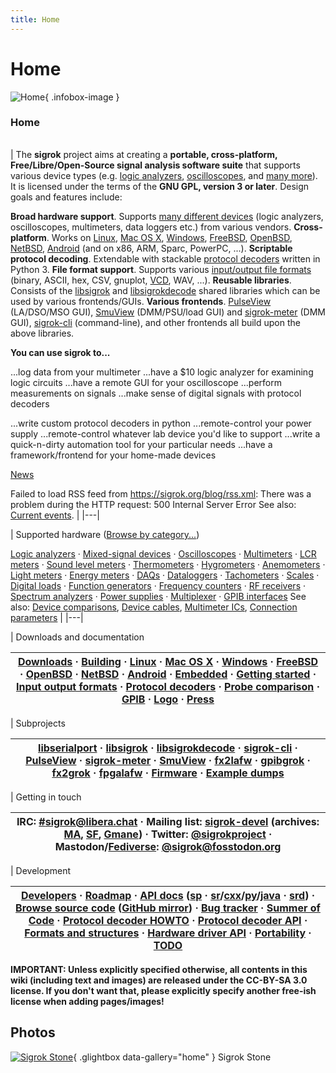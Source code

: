 ```yaml
---
title: Home
---
```


# Home

<div class="infobox" markdown>

![Home](./img/Sigrok_stone.png){ .infobox-image }

### Home

| | |
|---|---|

</div>

| The **sigrok** project aims at creating a **portable, cross-platform, Free/Libre/Open-Source signal analysis software suite** that supports various device types (e.g. [logic analyzers](https://sigrok.org/wiki/Supported_hardware#Logic_analyzers), [oscilloscopes](https://sigrok.org/wiki/Supported_hardware#Oscilloscopes), and [many more](https://sigrok.org/wiki/Supported_hardware)).
It is licensed under the terms of the **GNU GPL, version 3 or later**. Design goals and features include:

**Broad hardware support**. Supports [many different devices](https://sigrok.org/wiki/Supported_hardware) (logic analyzers, oscilloscopes, multimeters, data loggers etc.) from various vendors.
**Cross-platform**. Works on [Linux](https://sigrok.org/wiki/Linux), [Mac OS X](https://sigrok.org/wiki/Mac_OS_X), [Windows](https://sigrok.org/wiki/Windows), [FreeBSD](https://sigrok.org/wiki/FreeBSD), [OpenBSD](https://sigrok.org/wiki/OpenBSD), [NetBSD](https://sigrok.org/wiki/NetBSD), [Android](https://sigrok.org/wiki/Android) (and on x86, ARM, Sparc, PowerPC, ...).
**Scriptable protocol decoding**. Extendable with stackable [protocol decoders](https://sigrok.org/wiki/Protocol_decoders) written in Python 3.
**File format support**. Supports various [input/output file formats](https://sigrok.org/wiki/Input_output_formats) (binary, ASCII, hex, CSV, gnuplot, [VCD](http://en.wikipedia.org/wiki/Value_change_dump), WAV, ...).
**Reusable libraries**. Consists of the [libsigrok](https://sigrok.org/wiki/Libsigrok) and [libsigrokdecode](https://sigrok.org/wiki/Libsigrokdecode) shared libraries which can be used by various frontends/GUIs.
**Various frontends**. [PulseView](https://sigrok.org/wiki/PulseView) (LA/DSO/MSO GUI), [SmuView](https://sigrok.org/wiki/SmuView) (DMM/PSU/load GUI) and [sigrok-meter](https://sigrok.org/wiki/Sigrok-meter) (DMM GUI), [sigrok-cli](https://sigrok.org/wiki/Sigrok-cli) (command-line), and other frontends all build upon the above libraries.

**You can use sigrok to...**

...log data from your multimeter
...have a $10 logic analyzer for examining logic circuits
...have a remote GUI for your oscilloscope
...perform measurements on signals
...make sense of digital signals with protocol decoders

...write custom protocol decoders in python
...remote-control your power supply
...remote-control whatever lab device you'd like to support
...write a quick-n-dirty automation tool for your particular needs
...have a framework/frontend for your home-made devices

[](./img/Sigrok_stone.png) [News](//sigrok.org/blog)

Failed to load RSS feed from https://sigrok.org/blog/rss.xml: There was a problem during the HTTP request: 500 Internal Server Error
See also: [Current events](https://sigrok.org/wiki/Current_events). |
|---|

| [](./img/Sigrok_stone.png) Supported hardware ([Browse by category...](https://sigrok.org/wiki/Category:Device))

[Logic analyzers](https://sigrok.org/wiki/Supported_hardware#Logic_analyzers) &#183; [Mixed-signal devices](https://sigrok.org/wiki/Supported_hardware#Mixed-signal_devices) &#183; [Oscilloscopes](https://sigrok.org/wiki/Supported_hardware#Oscilloscopes) &#183; [Multimeters](https://sigrok.org/wiki/Supported_hardware#Multimeters) &#183; [LCR meters](https://sigrok.org/wiki/Supported_hardware#LCR_meters) &#183; [Sound level meters](https://sigrok.org/wiki/Supported_hardware#Sound_level_meters) &#183; [Thermometers](https://sigrok.org/wiki/Supported_hardware#Thermometers) &#183; [Hygrometers](https://sigrok.org/wiki/Supported_hardware#Hygrometers) &#183; [Anemometers](https://sigrok.org/wiki/Supported_hardware#Anemometers) &#183; [Light meters](https://sigrok.org/wiki/Supported_hardware#Light_meters) &#183; [Energy meters](https://sigrok.org/wiki/Supported_hardware#Energy_meters) &#183; [DAQs](https://sigrok.org/wiki/Supported_hardware#DAQs) &#183; [Dataloggers](https://sigrok.org/wiki/Supported_hardware#Dataloggers) &#183; [Tachometers](https://sigrok.org/wiki/Supported_hardware#Tachometers) &#183; [Scales](https://sigrok.org/wiki/Supported_hardware#Scales) &#183; [Digital loads](https://sigrok.org/wiki/Supported_hardware#Digital_loads) &#183; [Function generators](https://sigrok.org/wiki/Supported_hardware#Function_generators) &#183; [Frequency counters](https://sigrok.org/wiki/Supported_hardware#Frequency_counters) &#183; [RF receivers](https://sigrok.org/wiki/Supported_hardware#RF_receivers) &#183; [Spectrum analyzers](https://sigrok.org/wiki/Supported_hardware#Spectrum_analyzers) &#183; [Power supplies](https://sigrok.org/wiki/Supported_hardware#Power_supplies) &#183; [Multiplexer](https://sigrok.org/wiki/Supported_hardware#Multiplexer_.2F_Relay_actuators) &#183; [GPIB interfaces](https://sigrok.org/wiki/Supported_hardware#GPIB_interfaces)
See also: [Device comparisons](https://sigrok.org/wiki/Category:Device_comparison), [Device cables](https://sigrok.org/wiki/Device_cables), [Multimeter ICs](https://sigrok.org/wiki/Multimeter_ICs), [Connection parameters](https://sigrok.org/wiki/Connection_parameters) |
|---|

| [](./img/Sigrok_stone.png) Downloads and documentation

[Downloads](https://sigrok.org/wiki/Downloads) &#183; [Building](https://sigrok.org/wiki/Building) &#183; [Linux](https://sigrok.org/wiki/Linux) &#183; [Mac OS X](https://sigrok.org/wiki/Mac_OS_X) &#183; [Windows](https://sigrok.org/wiki/Windows) &#183; [FreeBSD](https://sigrok.org/wiki/FreeBSD) &#183; [OpenBSD](https://sigrok.org/wiki/OpenBSD) &#183; [NetBSD](https://sigrok.org/wiki/NetBSD) &#183; [Android](https://sigrok.org/wiki/Android) &#183; [Embedded](https://sigrok.org/wiki/Embedded) &#183; [Getting started](https://sigrok.org/wiki/Getting_started) &#183; [Input output formats](https://sigrok.org/wiki/Input_output_formats) &#183; [Protocol decoders](https://sigrok.org/wiki/Protocol_decoders) &#183; [Probe comparison](https://sigrok.org/wiki/Probe_comparison) &#183; [GPIB](https://sigrok.org/wiki/GPIB) &#183; [Logo](https://sigrok.org/wiki/Logo) &#183; [Press](https://sigrok.org/wiki/Press) |
|---|

| [](./img/Sigrok_stone.png) Subprojects

[libserialport](https://sigrok.org/wiki/Libserialport) &#183; [libsigrok](https://sigrok.org/wiki/Libsigrok) &#183; [libsigrokdecode](https://sigrok.org/wiki/Libsigrokdecode) &#183; [sigrok-cli](https://sigrok.org/wiki/Sigrok-cli) &#183; [PulseView](https://sigrok.org/wiki/PulseView) &#183; [sigrok-meter](https://sigrok.org/wiki/Sigrok-meter)  &#183; [SmuView](https://sigrok.org/wiki/SmuView) &#183; [fx2lafw](https://sigrok.org/wiki/Fx2lafw) &#183; [gpibgrok](https://sigrok.org/wiki/Gpibgrok) &#183; [fx2grok](https://sigrok.org/wiki/Fx2grok) &#183; [fpgalafw](https://sigrok.org/wiki/Fpgalafw) &#183; [Firmware](https://sigrok.org/wiki/Firmware) &#183; [Example dumps](https://sigrok.org/wiki/Example_dumps) |
|---|

| [](./img/Sigrok_stone.png) Getting in touch

IRC: [#sigrok@libera.chat](https://web.libera.chat/#sigrok) &#183; Mailing list: [sigrok-devel](https://lists.sourceforge.net/lists/listinfo/sigrok-devel) (archives: [MA](https://www.mail-archive.com/sigrok-devel@lists.sourceforge.net/), [SF](https://sourceforge.net/p/sigrok/mailman/sigrok-devel/), [Gmane](http://news.gmane.org/gmane.comp.debugging.sigrok.devel)) &#183; Twitter: [@sigrokproject](https://twitter.com/sigrokproject) &#183; Mastodon/[Fediverse](https://en.wikipedia.org/wiki/Fediverse): [@sigrok@fosstodon.org](https://fosstodon.org/@sigrok) |
|---|

| [](./img/Sigrok_stone.png) Development

[Developers](https://sigrok.org/wiki/Developers) &#183; [Roadmap](https://sigrok.org/wiki/Roadmap) &#183; [API docs](//sigrok.org/api/index.html) ([sp](//sigrok.org/api/libserialport/unstable/index.html) &#183; [sr](//sigrok.org/api/libsigrok/unstable/index.html)/[cxx](//sigrok.org/api/libsigrok/unstable/bindings/cxx/index.html)/[py](//sigrok.org/api/libsigrok/unstable/bindings/python/index.html)/[java](//sigrok.org/api/libsigrok/unstable/bindings/java/index.html) &#183; [srd](//sigrok.org/api/libsigrokdecode/unstable/index.html)) &#183; [Browse source code](//sigrok.org/gitweb/) ([GitHub mirror](https://github.com/sigrokproject)) &#183; [Bug tracker](//sigrok.org/bugzilla/) &#183; [Summer of Code](https://sigrok.org/wiki/GSoC) &#183; [Protocol decoder HOWTO](https://sigrok.org/wiki/Protocol_decoder_HOWTO) &#183; [Protocol decoder API](https://sigrok.org/wiki/Protocol_decoder_API) &#183; [Formats and structures](https://sigrok.org/wiki/Formats_and_structures) &#183; [Hardware driver API](https://sigrok.org/wiki/Hardware_driver_API) &#183; [Portability](https://sigrok.org/wiki/Portability) &#183; [TODO](https://sigrok.org/wiki/TODO) |
|---|

**IMPORTANT: Unless explicitly specified otherwise, all contents in this wiki (including text and images) are released under the CC-BY-SA 3.0 license. If you don't want that, please explicitly specify another free-ish license when adding pages/images!**

## Photos

<div class="photo-grid" markdown>

[![Sigrok Stone](./img/Sigrok_stone.png)](./img/Sigrok_stone.png "Sigrok Stone"){ .glightbox data-gallery="home" }
<span class="caption">Sigrok Stone</span>

</div>
